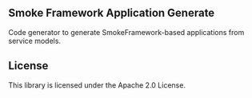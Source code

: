 ## Smoke Framework Application Generate

Code generator to generate SmokeFramework-based applications from service models.

## License

This library is licensed under the Apache 2.0 License. 
